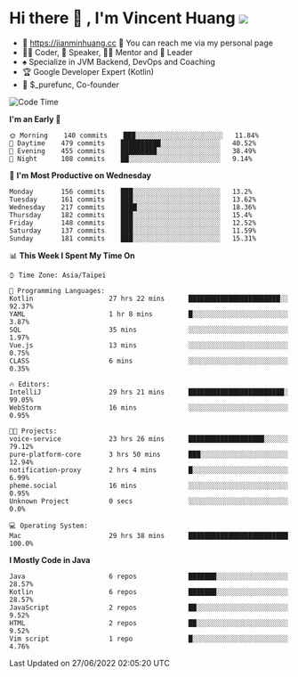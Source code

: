 # Hi there 👋 , I'm Vincent Huang ![](https://komarev.com/ghpvc/?username=Jian-Min-Huang)
- 💎 https://jianminhuang.cc 🙋 You can reach me via my personal page
- 👨‍💻 Coder, 🎤 Speaker, 👨‍🏫 Mentor and 🚀 Leader
- ♠️ Specialize in JVM Backend, DevOps and Coaching
- 🏆 Google Developer Expert (Kotlin)
- 💼 $_purefunc, Co-founder

<!--START_SECTION:waka-->
![Code Time](http://img.shields.io/badge/Code%20Time-0%20secs-blue)

**I'm an Early 🐤** 

```text
🌞 Morning    140 commits    ███░░░░░░░░░░░░░░░░░░░░░░   11.84% 
🌆 Daytime    479 commits    ██████████░░░░░░░░░░░░░░░   40.52% 
🌃 Evening    455 commits    █████████░░░░░░░░░░░░░░░░   38.49% 
🌙 Night      108 commits    ██░░░░░░░░░░░░░░░░░░░░░░░   9.14%

```
📅 **I'm Most Productive on Wednesday** 

```text
Monday       156 commits    ███░░░░░░░░░░░░░░░░░░░░░░   13.2% 
Tuesday      161 commits    ███░░░░░░░░░░░░░░░░░░░░░░   13.62% 
Wednesday    217 commits    ████░░░░░░░░░░░░░░░░░░░░░   18.36% 
Thursday     182 commits    ███░░░░░░░░░░░░░░░░░░░░░░   15.4% 
Friday       148 commits    ███░░░░░░░░░░░░░░░░░░░░░░   12.52% 
Saturday     137 commits    ███░░░░░░░░░░░░░░░░░░░░░░   11.59% 
Sunday       181 commits    ███░░░░░░░░░░░░░░░░░░░░░░   15.31%

```


📊 **This Week I Spent My Time On** 

```text
⌚︎ Time Zone: Asia/Taipei

💬 Programming Languages: 
Kotlin                   27 hrs 22 mins      ███████████████████████░░   92.37% 
YAML                     1 hr 8 mins         █░░░░░░░░░░░░░░░░░░░░░░░░   3.87% 
SQL                      35 mins             ░░░░░░░░░░░░░░░░░░░░░░░░░   1.97% 
Vue.js                   13 mins             ░░░░░░░░░░░░░░░░░░░░░░░░░   0.75% 
CLASS                    6 mins              ░░░░░░░░░░░░░░░░░░░░░░░░░   0.35%

🔥 Editors: 
IntelliJ                 29 hrs 21 mins      ████████████████████████░   99.05% 
WebStorm                 16 mins             ░░░░░░░░░░░░░░░░░░░░░░░░░   0.95%

🐱‍💻 Projects: 
voice-service            23 hrs 26 mins      ███████████████████░░░░░░   79.12% 
pure-platform-core       3 hrs 50 mins       ███░░░░░░░░░░░░░░░░░░░░░░   12.94% 
notification-proxy       2 hrs 4 mins        █░░░░░░░░░░░░░░░░░░░░░░░░   6.99% 
pheme.social             16 mins             ░░░░░░░░░░░░░░░░░░░░░░░░░   0.95% 
Unknown Project          0 secs              ░░░░░░░░░░░░░░░░░░░░░░░░░   0.0%

💻 Operating System: 
Mac                      29 hrs 38 mins      █████████████████████████   100.0%

```

**I Mostly Code in Java** 

```text
Java                     6 repos             ███████░░░░░░░░░░░░░░░░░░   28.57% 
Kotlin                   6 repos             ███████░░░░░░░░░░░░░░░░░░   28.57% 
JavaScript               2 repos             ██░░░░░░░░░░░░░░░░░░░░░░░   9.52% 
HTML                     2 repos             ██░░░░░░░░░░░░░░░░░░░░░░░   9.52% 
Vim script               1 repo              █░░░░░░░░░░░░░░░░░░░░░░░░   4.76%

```



 Last Updated on 27/06/2022 02:05:20 UTC
<!--END_SECTION:waka-->
